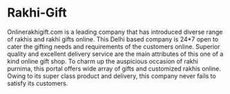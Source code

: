 Rakhi-Gift
==========

Onlinerakhigift.com is a leading company that has introduced diverse range of rakhis and rakhi gifts online. This Delhi based company is 24*7 open to cater the gifting needs and requirements of the customers online. Superior quality and excellent delivery service are the main attributes of this one of a kind online gift shop. To charm up the auspicious occasion of rakhi purnima, this portal offers wide array of gifts and customized rakhis online. Owing to its super class product and delivery, this company never fails to satisfy its customers. 
